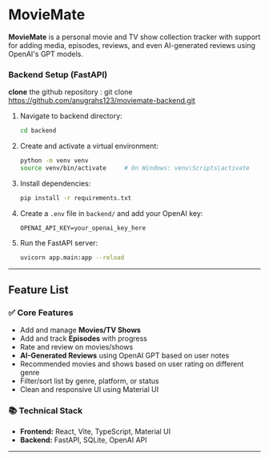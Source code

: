 # MovieMate

**MovieMate** is a personal movie and TV show collection tracker with support for adding media, episodes, reviews, and even AI-generated reviews using OpenAI's GPT models.


### Backend Setup (FastAPI)

**clone** the github repository : git clone https://github.com/anugrahs123/moviemate-backend.git

1. Navigate to backend directory:
   ```bash
   cd backend
   ```

2. Create and activate a virtual environment:
   ```bash
   python -m venv venv
   source venv/bin/activate     # On Windows: venv\Scripts\activate
   ```

3. Install dependencies:
   ```bash
   pip install -r requirements.txt
   ```

4. Create a `.env` file in `backend/` and add your OpenAI key:
   ```env
   OPENAI_API_KEY=your_openai_key_here
   ```

5. Run the FastAPI server:
   ```bash
   uvicorn app.main:app --reload
   ```


---

## Feature List

### ✅ Core Features

- Add and manage **Movies/TV Shows**
- Add and track **Episodes** with progress
- Rate and review on movies/shows
- **AI-Generated Reviews** using OpenAI GPT based on user notes
- Recommended movies and shows based on user rating on different genre
- Filter/sort list by genre, platform, or status
- Clean and responsive UI using Material UI

### 📚 Technical Stack

- **Frontend:** React, Vite, TypeScript, Material UI
- **Backend:** FastAPI, SQLite, OpenAI API

---

